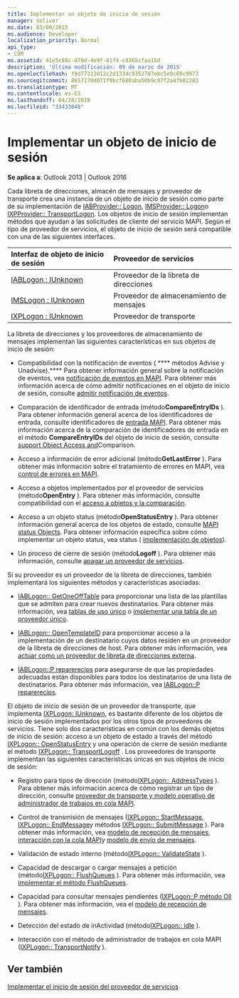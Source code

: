 ```yaml
---
title: Implementar un objeto de inicio de sesión
manager: soliver
ms.date: 03/09/2015
ms.audience: Developer
localization_priority: Normal
api_type:
- COM
ms.assetid: 41e5c88c-d79d-4e9f-81f4-c4365cfaa15d
description: 'Última modificación: 09 de marzo de 2015'
ms.openlocfilehash: f9d77313012c2d133dc9352707ebc5e0c69c9973
ms.sourcegitcommit: 8657170d071f9bcf680aba50b9c07f2a4fb82283
ms.translationtype: MT
ms.contentlocale: es-ES
ms.lasthandoff: 04/28/2019
ms.locfileid: "33433048"
---
```

# <a name="implementing-a-logon-object"></a>Implementar un objeto de inicio de sesión

  
  
**Se aplica a**: Outlook 2013 | Outlook 2016 
  
Cada libreta de direcciones, almacén de mensajes y proveedor de transporte crea una instancia de un objeto de inicio de sesión como parte de su implementación de [IABProvider:: Logon](iabprovider-logon.md), [IMSProvider:: Logon](imsprovider-logon.md)o [IXPProvider:: TransportLogon](ixpprovider-transportlogon.md). Los objetos de inicio de sesión implementan métodos que ayudan a las solicitudes de cliente del servicio MAPI. Según el tipo de proveedor de servicios, el objeto de inicio de sesión será compatible con una de las siguientes interfaces. 
  
|**Interfaz de objeto de inicio de sesión**|**Proveedor de servicios**|
|:-----|:-----|
|[IABLogon : IUnknown](iablogoniunknown.md) <br/> |Proveedor de la libreta de direcciones  <br/> |
|[IMSLogon : IUnknown](imslogoniunknown.md) <br/> |Proveedor de almacenamiento de mensajes  <br/> |
|[IXPLogon : IUnknown](ixplogoniunknown.md) <br/> |Proveedor de transporte  <br/> |
   
La libreta de direcciones y los proveedores de almacenamiento de mensajes implementan las siguientes características en sus objetos de inicio de sesión:
  
- Compatibilidad con la notificación de eventos ( **** métodos Advise y Unadvise).**** Para obtener información general sobre la notificación de eventos, vea [notificación de eventos en MAPI](event-notification-in-mapi.md). Para obtener más información acerca de cómo admitir notificaciones en el objeto de inicio de sesión, consulte [admitir notificación de eventos](supporting-event-notification.md). 
    
- Comparación de identificador de entrada (método**CompareEntryIDs** ). Para obtener información general acerca de los identificadores de entrada, consulte identificadores de [entrada MAPI](mapi-entry-identifiers.md). Para obtener más información acerca de la comparación de identificadores de entrada en el método **CompareEntryIDs** del objeto de inicio de sesión, consulte [support Object Access and](supporting-object-access-and-comparison.md)Comparison.
    
- Acceso a información de error adicional (método**GetLastError** ). Para obtener más información sobre el tratamiento de errores en MAPI, vea [control de errores en MAPI](error-handling-in-mapi.md). 
    
- Acceso a objetos implementados por el proveedor de servicios (método**OpenEntry** ). Para obtener más información, consulte compatibilidad con el [acceso a objetos y la comparación](supporting-object-access-and-comparison.md).
    
- Acceso a un objeto status (método**OpenStatusEntry** ). Para obtener información general acerca de los objetos de estado, consulte [MAPI status Objects](mapi-status-objects.md). Para obtener información específica sobre cómo implementar un objeto status, vea status ( [implementación de objetos](status-object-implementation.md)).
    
- Un proceso de cierre de sesión (método**Logoff** ). Para obtener más información, consulte [apagar un proveedor de servicios](shutting-down-a-service-provider.md).
    
Si su proveedor es un proveedor de la libreta de direcciones, también implementará los siguientes métodos y características asociadas:
  
- [IABLogon:: GetOneOffTable](iablogon-getoneofftable.md) para proporcionar una lista de las plantillas que se admiten para crear nuevos destinatarios. Para obtener más información, vea [tablas de uso único](one-off-tables.md) o [implementar una tabla de un proveedor único](implementing-a-provider-one-off-table.md).
    
- [IABLogon:: OpenTemplateID](iablogon-opentemplateid.md) para proporcionar acceso a la implementación de un destinatario cuyos datos residen en un proveedor de la libreta de direcciones de host. Para obtener más información, vea [actuar como un proveedor de libreta de direcciones externa](acting-as-a-foreign-address-book-provider.md). 
    
- [IABLogon::P reparerecips](iablogon-preparerecips.md) para asegurarse de que las propiedades adecuadas están disponibles para todos los destinatarios de una lista de destinatarios. Para obtener más información, vea [IABLogon::P reparerecips](iablogon-preparerecips.md). 
    
El objeto de inicio de sesión de un proveedor de transporte, que implementa [IXPLogon: IUnknown](ixplogoniunknown.md), es bastante diferente de los objetos de inicio de sesión implementados por los otros tipos de proveedores de servicios. Tiene solo dos características en común con los demás objetos de inicio de sesión: acceso a un objeto de estado a través del método [IXPLogon:: OpenStatusEntry](ixplogon-openstatusentry.md) y una operación de cierre de sesión mediante el método [IXPLogon:: TransportLogoff](ixplogon-transportlogoff.md) . Los proveedores de transporte implementan las siguientes características únicas en sus objetos de inicio de sesión: 
  
- Registro para tipos de dirección (método[IXPLogon:: AddressTypes](ixplogon-addresstypes.md) ). Para obtener más información acerca de cómo registrar un tipo de dirección, consulte [proveedor de transporte y modelo operativo de administrador de trabajos en cola MAPI](transport-provider-and-mapi-spooler-operational-model.md).
    
- Control de transmisión de mensajes ([IXPLogon:: StartMessage](ixplogon-startmessage.md), [IXPLogon:: EndMessage](ixplogon-endmessage.md)y métodos [IXPLogon:: SubmitMessage](ixplogon-submitmessage.md) ). Para obtener más información, vea [modelo de recepción de mensajes](message-reception-model.md), [interacción con la cola MAPI](interacting-with-the-mapi-spooler.md)y [modelo de envío de mensajes](message-submission-model.md).
    
- Validación de estado interno (método[IXPLogon:: ValidateState](ixplogon-validatestate.md) ). 
    
- Capacidad de descargar o cargar mensajes a petición (método[IXPLogon:: FlushQueues](ixplogon-flushqueues.md) ). Para obtener más información, vea [implementar el método FlushQueues](implementing-the-flushqueues-method.md).
    
- Capacidad para consultar mensajes pendientes ([IXPLogon::P método Oll](ixplogon-poll.md) ). Para obtener más información, vea el [modelo de recepción de mensajes](message-reception-model.md).
    
- Detección del estado de inActividad (método[IXPLogon:: idle](ixplogon-idle.md) ). 
    
- Interacción con el método de administrador de trabajos en cola MAPI ([IXPLogon:: TransportNotify](ixplogon-transportnotify.md) ). 
    
## <a name="see-also"></a>Ver también



[Implementar el inicio de sesión del proveedor de servicios](implementing-service-provider-logon.md)

